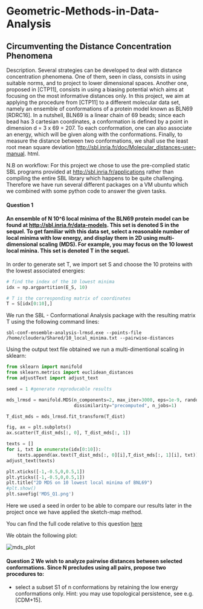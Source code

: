 # Geometric-Methods-in-Data-Analysis
## Circumventing the Distance Concentration Phenomena
 
Description. Several strategies can be developed to deal with distance concentration phenomena. One of
them, seen in class, consists in using suitable norms, and to project to lower dimensional spaces. Another one,
proposed in [CTP11], consists in using a biasing potential which aims at focusing on the most informative
distances only. In this project, we aim at applying the procedure from [CTP11] to a different molecular data
set, namely an ensemble of conformations of a protein model known as BLN69 [RDRC16]. In a nutshell,
BLN69 is a linear chain of 69 beads; since each bead has 3 cartesian coordinates, a conformation is defined
by a point in dimension d = 3 x 69 = 207. To each conformation, one can also associate an energy, which will
be given along with the conformations. Finally, to measure the distance between two conformations, we shall
use the least root mean square deviation http://sbl.inria.fr/doc/Molecular_distances-user-manual.
html.

N.B on workflow: 
For this project we chose to use the pre-complied static SBL programs provided at http://sbl.inria.fr/applications rather than compiling the entire SBL library which happens to be quite challenging. Therefore we have run several different packages on a VM ubuntu which we combined with some python code to answer the given tasks.

#### Question 1 
#### An ensemble of N  10^6 local minima of the BLN69 protein model can be found at http://sbl.inria.fr/data-models. This set is denoted S in the sequel. To get familiar with this data set, select a reasonable number of local minima with low energy, and display them in 2D using multi-dimensional scaling (MDS). For example, you may focus on the 10 lowest local minina. This set is denoted T in the sequel.

In order to generate set T, we import set S and choose the 10 proteins with the lowest associated energies:
```python
# find the index of the 10 lowest minima
idx = np.argpartition(E_S, 10)

# T is the corresponding matrix of coordinates
T = S[idx[0:10],]
```

We run the SBL - Conformational Analysis package with the resulting matrix T using the following command lines:
```
sbl-conf-ensemble-analysis-lrmsd.exe --points-file /home/cloudera/Shared/10_local_minima.txt --pairwise-distances
```

Using the output text file obtained we run a multi-dimentional scaling in sklearn: 
```python
from sklearn import manifold
from sklearn.metrics import euclidean_distances
from adjustText import adjust_text

seed = 1 #generate reproducable results

mds_lrmsd = manifold.MDS(n_components=2, max_iter=3000, eps=1e-9, random_state=seed, 
                         dissimilarity="precomputed", n_jobs=1)

T_dist_mds = mds_lrmsd.fit_transform(T_dist)

fig, ax = plt.subplots()
ax.scatter(T_dist_mds[:, 0], T_dist_mds[:, 1])

texts = []
for i, txt in enumerate(idx[0:10]):
    texts.append(ax.text(T_dist_mds[:, 0][i],T_dist_mds[:, 1][i], txt))
adjust_text(texts)

plt.xticks([-1,-0.5,0,0.5,1])
plt.yticks([-1,-0.5,0,0.5,1])
plt.title("2D MDS on 10 lowest local minima of BNL69")
#plt.show()
plt.savefig('MDS_Q1.png')
```
Here we used a seed in order to be able to compare our results later in the project once we have applied the sketch-map method.

You can find the full code relative to this question [here](https://github.com/paulvercoustre/Geometric-Methods-in-Data-Analysis/blob/master/code/Project_Notebook.ipynb)

We obtain the following plot: 

![mds_plot](https://github.com/paulvercoustre/Geometric-Methods-in-Data-Analysis/blob/master/img/MDS_Q1.png)

#### Question 2 We wish to analyze pairwise distances between selected conformations. Since N precludes using all pairs, propose two procedures to:

* select a subset S1 of n conformations by retaining the low energy conformations only. Hint: you may use topological persistence, see e.g. [CDM+15].



